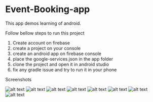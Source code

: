 # Event-Booking-app
This app demos learning of android.

Follow bellow steps to run this project
1. Create account on firebase 
2. create a project on your console
3. create an android app on firebase console
4. place the google-services.json in the app folder
5. clone the project and open it in android studio
6. fix any gradle issue and try to run it in your phone

Screenshots

![alt text](https://raw.githubusercontent.com/mksd0398/Event-Booking-app/master/img/1%20(1).png) ![alt text](https://raw.githubusercontent.com/mksd0398/Event-Booking-app/master/img/1%20(2).png) ![alt text](https://raw.githubusercontent.com/mksd0398/Event-Booking-app/master/img/1%20(3).png) ![alt text](https://raw.githubusercontent.com/mksd0398/Event-Booking-app/master/img/1%20(4).png) ![alt text](https://raw.githubusercontent.com/mksd0398/Event-Booking-app/master/img/1%20(5).png) ![alt text](https://raw.githubusercontent.com/mksd0398/Event-Booking-app/master/img/1%20(6).png) ![alt text](https://raw.githubusercontent.com/mksd0398/Event-Booking-app/master/img/1%20(7).png) ![alt text](https://raw.githubusercontent.com/mksd0398/Event-Booking-app/master/img/1%20(8).png)

